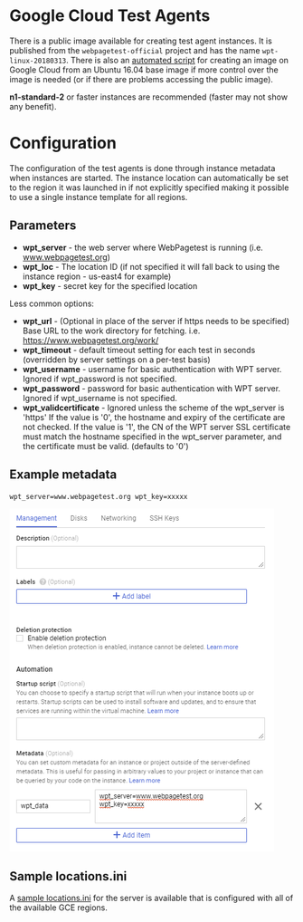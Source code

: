 # Google Cloud Test Agents
There is a public image available for creating test agent instances.  It is published from the ```webpagetest-official``` project and has the name ```wpt-linux-20180313```.  There is also an [automated script](https://github.com/WPO-Foundation/wptagent/blob/master/docs/gce_walkthrough.md) for creating an image on Google Cloud from an Ubuntu 16.04 base image if more control over the image is needed (or if there are problems accessing the public image).

**n1-standard-2** or faster instances are recommended (faster may not show any benefit).

# Configuration
The configuration of the test agents is done through instance metadata when instances are started.  The instance location can automatically be set to the region it was launched in if not explicitly specified making it possible to use a single instance template for all regions.

## Parameters

* **wpt_server** - the web server where WebPagetest is running (i.e. www.webpagetest.org)
* **wpt_loc** - The location ID (if not specified it will fall back to using the instance region - us-east4 for example)
* **wpt_key** - secret key for the specified location

Less common options:
* **wpt_url** - (Optional in place of the server if https needs to be specified) Base URL to the work directory for fetching.  i.e. https://www.webpagetest.org/work/
* **wpt_timeout** - default timeout setting for each test in seconds (overridden by server settings on a per-test basis)
* **wpt_username** - username for basic authentication with WPT server. Ignored if wpt_password is not specified.
* **wpt_password** - password for basic authentication with WPT server. Ignored if wpt_username is not specified.
* **wpt_validcertificate** - Ignored unless the scheme of the wpt_server is 'https' If the value is '0', the hostname and expiry of the certificate are not checked. If the value is '1', the CN of the WPT server SSL certificate must match the hostname specified in the wpt_server parameter, and the certificate must be valid. (defaults to '0')

## Example metadata
```
wpt_server=www.webpagetest.org wpt_key=xxxxx
```

![GCE Metadata](images/gce_metadata.png)

## Sample locations.ini

A [sample locations.ini](https://github.com/WPO-Foundation/webpagetest/blob/master/www/settings/locations.ini.GCE-sample) for the server is available that is configured with all of the available GCE regions.

